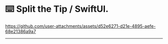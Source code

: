 ⌨️ Split the Tip / SwiftUI.  
=========

https://github.com/user-attachments/assets/d52e6271-d21e-4895-aefe-68e21386a9a7

---------
